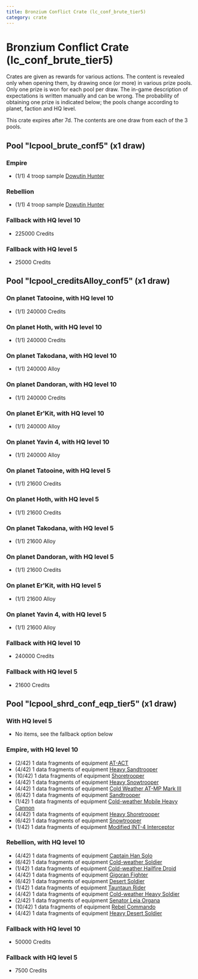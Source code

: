```yaml
---
title: Bronzium Conflict Crate (lc_conf_brute_tier5)
category: crate
---
```


# Bronzium Conflict Crate (lc_conf_brute_tier5)

Crates are given as rewards for various actions. The content is revealed only when opening them, by drawing once (or more) in various prize pools. Only one prize is won for each pool per draw. The in-game description of expectations is written manually and can be wrong. The probability of obtaining one prize is indicated below; the pools change according to planet, faction and HQ level.

This crate expires after 7d. The contents are one draw from each of the 3 pools.

## Pool "lcpool_brute_conf5" (x1 draw)

### Empire

  * (1/1) 4 troop sample [Dowutin Hunter](EmpireBrute)

### Rebellion

  * (1/1) 4 troop sample [Dowutin Hunter](RebelBrute)

### Fallback with HQ level 10

  * 225000 Credits

### Fallback with HQ level 5

  * 25000 Credits

## Pool "lcpool_creditsAlloy_conf5" (x1 draw)

### On planet Tatooine, with HQ level 10

  * (1/1) 240000 Credits

### On planet Hoth, with HQ level 10

  * (1/1) 240000 Credits

### On planet Takodana, with HQ level 10

  * (1/1) 240000 Alloy

### On planet Dandoran, with HQ level 10

  * (1/1) 240000 Credits

### On planet Er'Kit, with HQ level 10

  * (1/1) 240000 Alloy

### On planet Yavin 4, with HQ level 10

  * (1/1) 240000 Alloy

### On planet Tatooine, with HQ level 5

  * (1/1) 21600 Credits

### On planet Hoth, with HQ level 5

  * (1/1) 21600 Credits

### On planet Takodana, with HQ level 5

  * (1/1) 21600 Alloy

### On planet Dandoran, with HQ level 5

  * (1/1) 21600 Credits

### On planet Er'Kit, with HQ level 5

  * (1/1) 21600 Alloy

### On planet Yavin 4, with HQ level 5

  * (1/1) 21600 Alloy

### Fallback with HQ level 10

  * 240000 Credits

### Fallback with HQ level 5

  * 21600 Credits

## Pool "lcpool_shrd_conf_eqp_tier5" (x1 draw)

### With HQ level 5

  * No items, see the fallback option below

### Empire, with HQ level 10

  * (2/42) 1 data fragments of equipment [AT-ACT](eqpEmpireCargoGreatDane)
  * (4/42) 1 data fragments of equipment [Heavy Sandtrooper](eqpEmpireHeavySandtrooper)
  * (10/42) 1 data fragments of equipment [Shoretrooper](eqpEmpirePentagonTrooper)
  * (4/42) 1 data fragments of equipment [Heavy Snowtrooper](eqpEmpireHeavySnowtrooper)
  * (4/42) 1 data fragments of equipment [Cold Weather AT-MP Mark III](eqpEmpireArcticATMP)
  * (6/42) 1 data fragments of equipment [Sandtrooper](eqpEmpireSandtrooper)
  * (1/42) 1 data fragments of equipment [Cold-weather Mobile Heavy Cannon](eqpEmpireArcticMHC)
  * (4/42) 1 data fragments of equipment [Heavy Shoretrooper](eqpEmpirePentagonHeavyTrooper)
  * (6/42) 1 data fragments of equipment [Snowtrooper](eqpEmpireSnowtrooper)
  * (1/42) 1 data fragments of equipment [Modified INT-4 Interceptor](eqpEmpireArcticINT4)

### Rebellion, with HQ level 10

  * (4/42) 1 data fragments of equipment [Captain Han Solo](eqpRebelCaptainSolo)
  * (6/42) 1 data fragments of equipment [Cold-weather Soldier](eqpRebelEchoBaseSoldier)
  * (1/42) 1 data fragments of equipment [Cold-weather Hailfire Droid](eqpRebelArcticHailfire)
  * (4/42) 1 data fragments of equipment [Gigoran Fighter](eqpRebelShaggyAlien)
  * (6/42) 1 data fragments of equipment [Desert Soldier](eqpRebelSandSoldier)
  * (1/42) 1 data fragments of equipment [Tauntaun Rider](eqpRebelTauntaun)
  * (4/42) 1 data fragments of equipment [Cold-weather Heavy Soldier](eqpRebelEchoBaseHeavySoldier)
  * (2/42) 1 data fragments of equipment [Senator Leia Organa](eqpRebelDiplomat)
  * (10/42) 1 data fragments of equipment [Rebel Commando](eqpRebelPentagonSoldier)
  * (4/42) 1 data fragments of equipment [Heavy Desert Soldier](eqpRebelHeavySandSoldier)

### Fallback with HQ level 10

  * 50000 Credits

### Fallback with HQ level 5

  * 7500 Credits